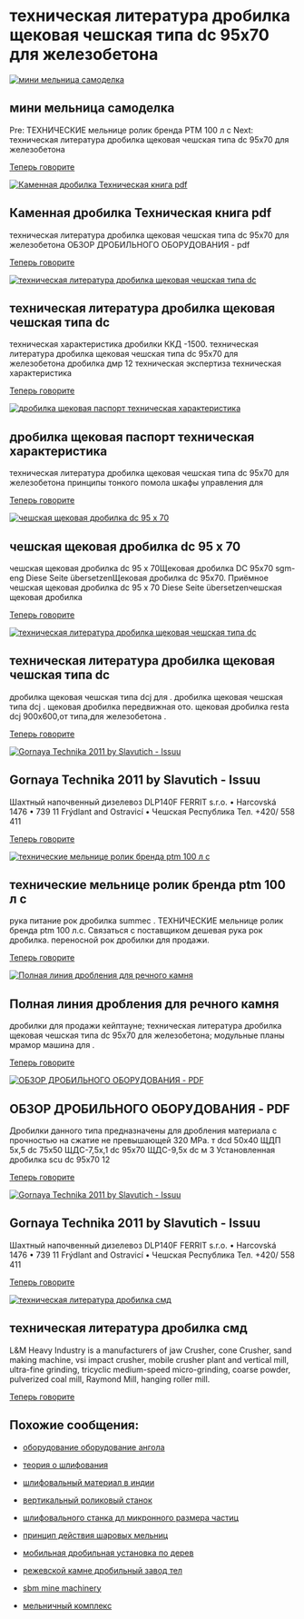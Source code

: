 # техническая литература дробилка щековая чешская типа dc 95х70 для железобетона
<a href="https://mnn.zoosnet.net/LR/Chatpre.aspx?id=MNN94995150&p=https://consultis.com.pl/" target="_blank">![мини мельница самоделка](https://github.com/millmachine/images/raw/main/275.jpg)</a>
## мини мельница самоделка
Pre: ТЕХНИЧЕСКИЕ мельнице ролик бренда PTM 100 л с Next: техническая литература дробилка щековая чешская типа dc 95х70 для железобетона
<a href="https://mnn.zoosnet.net/LR/Chatpre.aspx?id=MNN94995150&p=https://consultis.com.pl/" target="_blank">Теперь говорите</a>
<a href="https://mnn.zoosnet.net/LR/Chatpre.aspx?id=MNN94995150&p=https://consultis.com.pl/" target="_blank">![Каменная дробилка Техническая книга pdf](https://github.com/millmachine/images/raw/main/75.jpg)</a>
## Каменная дробилка Техническая книга pdf
техническая литература дробилка щековая чешская типа dc 95х70 для железобетона ОБЗОР ДРОБИЛЬНОГО ОБОРУДОВАНИЯ - pdf
<a href="https://mnn.zoosnet.net/LR/Chatpre.aspx?id=MNN94995150&p=https://consultis.com.pl/" target="_blank">Теперь говорите</a>
<a href="https://mnn.zoosnet.net/LR/Chatpre.aspx?id=MNN94995150&p=https://consultis.com.pl/" target="_blank">![техническая литература дробилка щековая чешская типа dc ](https://github.com/millmachine/images/raw/main/476.jpg)</a>
## техническая литература дробилка щековая чешская типа dc 
техническая характеристика дробилки ККД -1500. техническая литература дробилка щековая чешская типа dc 95х70 для железобетона дробилка дмр 12 техническая экспертиза техническая характеристика 
<a href="https://mnn.zoosnet.net/LR/Chatpre.aspx?id=MNN94995150&p=https://consultis.com.pl/" target="_blank">Теперь говорите</a>
<a href="https://mnn.zoosnet.net/LR/Chatpre.aspx?id=MNN94995150&p=https://consultis.com.pl/" target="_blank">![дробилка щековая паспорт техническая характеристика](https://github.com/millmachine/images/raw/main/577.jpg)</a>
## дробилка щековая паспорт техническая характеристика
техническая литература дробилка щековая чешская типа dc 95х70 для железобетона принципы тонкого помола шкафы управления для 
<a href="https://mnn.zoosnet.net/LR/Chatpre.aspx?id=MNN94995150&p=https://consultis.com.pl/" target="_blank">Теперь говорите</a>
<a href="https://mnn.zoosnet.net/LR/Chatpre.aspx?id=MNN94995150&p=https://consultis.com.pl/" target="_blank">![чешская щековая дробилка dc 95 x 70](https://github.com/millmachine/images/raw/main/443.jpg)</a>
## чешская щековая дробилка dc 95 x 70
чешская щековая дробилка dc 95 x 70Щековая дробилка DC 95х70 sgm-eng Diese Seite übersetzenЩековая дробилка dc 95х70. Приёмное чешская щековая дробилка dc 95 x 70 Diese Seite übersetzenчешская щековая дробилка
<a href="https://mnn.zoosnet.net/LR/Chatpre.aspx?id=MNN94995150&p=https://consultis.com.pl/" target="_blank">Теперь говорите</a>
<a href="https://mnn.zoosnet.net/LR/Chatpre.aspx?id=MNN94995150&p=https://consultis.com.pl/" target="_blank">![техническая литература дробилка щековая чешская типа dc ](https://github.com/millmachine/images/raw/main/675.jpg)</a>
## техническая литература дробилка щековая чешская типа dc 
дробилка щековая чешская типа dcj для . дробилка щековая чешская типа dcj . щековая дробилка передвижная ото. щековая дробилка resta dcj 900x600,от типа,для железобетона .
<a href="https://mnn.zoosnet.net/LR/Chatpre.aspx?id=MNN94995150&p=https://consultis.com.pl/" target="_blank">Теперь говорите</a>
<a href="https://mnn.zoosnet.net/LR/Chatpre.aspx?id=MNN94995150&p=https://consultis.com.pl/" target="_blank">![Gornaya Technika 2011 by Slavutich - Issuu](https://github.com/millmachine/images/raw/main/304.jpg)</a>
## Gornaya Technika 2011 by Slavutich - Issuu
Шахтный напочвенный дизелевоз DLP140F FERRIT s.r.o. • Harcovská 1476 • 739 11 Frýdlant and Ostravicí • Чешская Республика Тел. +420/ 558 411 
<a href="https://mnn.zoosnet.net/LR/Chatpre.aspx?id=MNN94995150&p=https://consultis.com.pl/" target="_blank">Теперь говорите</a>
<a href="https://mnn.zoosnet.net/LR/Chatpre.aspx?id=MNN94995150&p=https://consultis.com.pl/" target="_blank">![технические мельнице ролик бренда ptm 100 л с](https://github.com/millmachine/images/raw/main/13.jpg)</a>
## технические мельнице ролик бренда ptm 100 л с
рука питание рок дробилка summec . ТЕХНИЧЕСКИЕ мельнице ролик бренда ptm 100 л.с. Связаться с поставщиком дешевая рука рок дробилка. переносной рок дробилки для продажи.
<a href="https://mnn.zoosnet.net/LR/Chatpre.aspx?id=MNN94995150&p=https://consultis.com.pl/" target="_blank">Теперь говорите</a>
<a href="https://mnn.zoosnet.net/LR/Chatpre.aspx?id=MNN94995150&p=https://consultis.com.pl/" target="_blank">![Полная линия дробления для речного камня](https://github.com/millmachine/images/raw/main/328.jpg)</a>
## Полная линия дробления для речного камня
дробилки для продажи кейптауне; техническая литература дробилка щековая чешская типа dc 95х70 для железобетона; модульные планы мрамор машина для .
<a href="https://mnn.zoosnet.net/LR/Chatpre.aspx?id=MNN94995150&p=https://consultis.com.pl/" target="_blank">Теперь говорите</a>
<a href="https://mnn.zoosnet.net/LR/Chatpre.aspx?id=MNN94995150&p=https://consultis.com.pl/" target="_blank">![ОБЗОР ДРОБИЛЬНОГО ОБОРУДОВАНИЯ - PDF](https://github.com/millmachine/images/raw/main/14.jpg)</a>
## ОБЗОР ДРОБИЛЬНОГО ОБОРУДОВАНИЯ - PDF
Дробилки данного типа предназначены для дробления материала с прочностью на сжатие не превышающей 320 МРа.  т dcd 50x40 ЩДП 5х,5 dc 75х50 ЩДС-7,5х,1 dc 95х70 ЩДС-9,5х dc  м 3 Установленная дробилка scu dc 95x70 12 
<a href="https://mnn.zoosnet.net/LR/Chatpre.aspx?id=MNN94995150&p=https://consultis.com.pl/" target="_blank">Теперь говорите</a>
<a href="https://mnn.zoosnet.net/LR/Chatpre.aspx?id=MNN94995150&p=https://consultis.com.pl/" target="_blank">![Gornaya Technika 2011 by Slavutich - Issuu](https://github.com/millmachine/images/raw/main/747.jpg)</a>
## Gornaya Technika 2011 by Slavutich - Issuu
Шахтный напочвенный дизелевоз DLP140F FERRIT s.r.o. • Harcovská 1476 • 739 11 Frýdlant and Ostravicí • Чешская Республика Тел. +420/ 558 411 
<a href="https://mnn.zoosnet.net/LR/Chatpre.aspx?id=MNN94995150&p=https://consultis.com.pl/" target="_blank">Теперь говорите</a>
<a href="https://mnn.zoosnet.net/LR/Chatpre.aspx?id=MNN94995150&p=https://consultis.com.pl/" target="_blank">![техническая литература дробилка смд](https://github.com/millmachine/images/raw/main/713.jpg)</a>
## техническая литература дробилка смд
L&M Heavy Industry is a manufacturers of jaw Crusher, cone Crusher, sand making machine, vsi impact crusher, mobile crusher plant and vertical mill, ultra-fine grinding, tricyclic medium-speed micro-grinding, coarse powder, pulverized coal mill, Raymond Mill, hanging roller mill.
<a href="https://mnn.zoosnet.net/LR/Chatpre.aspx?id=MNN94995150&p=https://consultis.com.pl/" target="_blank">Теперь говорите</a>
## Похожие сообщения:
* [оборудование оборудование ангола](%D0%BE%D0%B1%D0%BE%D1%80%D1%83%D0%B4%D0%BE%D0%B2%D0%B0%D0%BD%D0%B8%D0%B5%20%D0%BE%D0%B1%D0%BE%D1%80%D1%83%D0%B4%D0%BE%D0%B2%D0%B0%D0%BD%D0%B8%D0%B5%20%D0%B0%D0%BD%D0%B3%D0%BE%D0%BB%D0%B0.md)
* [теория о шлифования](%D1%82%D0%B5%D0%BE%D1%80%D0%B8%D1%8F%20%D0%BE%20%D1%88%D0%BB%D0%B8%D1%84%D0%BE%D0%B2%D0%B0%D0%BD%D0%B8%D1%8F.md)
* [шлифовальный материал в индии](%D1%88%D0%BB%D0%B8%D1%84%D0%BE%D0%B2%D0%B0%D0%BB%D1%8C%D0%BD%D1%8B%D0%B9%20%D0%BC%D0%B0%D1%82%D0%B5%D1%80%D0%B8%D0%B0%D0%BB%20%D0%B2%20%D0%B8%D0%BD%D0%B4%D0%B8%D0%B8.md)
* [вертикальный роликовый станок](%D0%B2%D0%B5%D1%80%D1%82%D0%B8%D0%BA%D0%B0%D0%BB%D1%8C%D0%BD%D1%8B%D0%B9%20%D1%80%D0%BE%D0%BB%D0%B8%D0%BA%D0%BE%D0%B2%D1%8B%D0%B9%20%D1%81%D1%82%D0%B0%D0%BD%D0%BE%D0%BA.md)
* [шлифовального станка дл микронного размера частиц](%D1%88%D0%BB%D0%B8%D1%84%D0%BE%D0%B2%D0%B0%D0%BB%D1%8C%D0%BD%D0%BE%D0%B3%D0%BE%20%D1%81%D1%82%D0%B0%D0%BD%D0%BA%D0%B0%20%D0%B4%D0%BB%20%D0%BC%D0%B8%D0%BA%D1%80%D0%BE%D0%BD%D0%BD%D0%BE%D0%B3%D0%BE%20%D1%80%D0%B0%D0%B7%D0%BC%D0%B5%D1%80%D0%B0%20%D1%87%D0%B0%D1%81%D1%82%D0%B8%D1%86.md)
* [принцип действия шаровых мельниц](%D0%BF%D1%80%D0%B8%D0%BD%D1%86%D0%B8%D0%BF%20%D0%B4%D0%B5%D0%B9%D1%81%D1%82%D0%B2%D0%B8%D1%8F%20%D1%88%D0%B0%D1%80%D0%BE%D0%B2%D1%8B%D1%85%20%D0%BC%D0%B5%D0%BB%D1%8C%D0%BD%D0%B8%D1%86.md)
* [мобильная дробильная установка по дерев](%D0%BC%D0%BE%D0%B1%D0%B8%D0%BB%D1%8C%D0%BD%D0%B0%D1%8F%20%D0%B4%D1%80%D0%BE%D0%B1%D0%B8%D0%BB%D1%8C%D0%BD%D0%B0%D1%8F%20%D1%83%D1%81%D1%82%D0%B0%D0%BD%D0%BE%D0%B2%D0%BA%D0%B0%20%D0%BF%D0%BE%20%D0%B4%D0%B5%D1%80%D0%B5%D0%B2.md)
* [режевской камне дробильный завод тел](%D1%80%D0%B5%D0%B6%D0%B5%D0%B2%D1%81%D0%BA%D0%BE%D0%B9%20%D0%BA%D0%B0%D0%BC%D0%BD%D0%B5%20%D0%B4%D1%80%D0%BE%D0%B1%D0%B8%D0%BB%D1%8C%D0%BD%D1%8B%D0%B9%20%D0%B7%D0%B0%D0%B2%D0%BE%D0%B4%20%D1%82%D0%B5%D0%BB.md)
* [sbm mine machinery](sbm%20mine%20machinery.md)
* [мельничный комплекс](%D0%BC%D0%B5%D0%BB%D1%8C%D0%BD%D0%B8%D1%87%D0%BD%D1%8B%D0%B9%20%D0%BA%D0%BE%D0%BC%D0%BF%D0%BB%D0%B5%D0%BA%D1%81.md)
